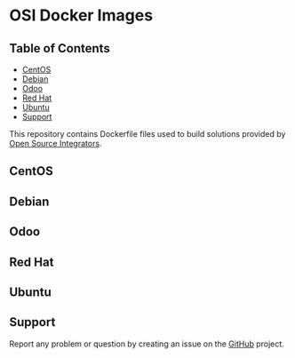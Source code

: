 # OSI Docker Images

## Table of Contents
* [CentOS](#CentOS)
* [Debian](#Debian)
* [Odoo](#Odoo)
* [Red Hat](#Red-Hat)
* [Ubuntu](#Ubuntu)
* [Support](#Support)


This repository contains Dockerfile files used to build solutions provided by
[Open Source Integrators](https://www.opensourceintegrators.com).

## CentOS

## Debian

## Odoo

## Red Hat

## Ubuntu

## Support

Report any problem or question by creating an issue on the
[GitHub](https://github.com/ursais/dockers/issues) project.

